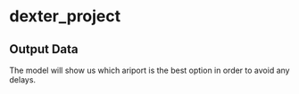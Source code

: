 # dexter_project

## Output Data
The model will show us which ariport is the best option in order to avoid any delays. 
